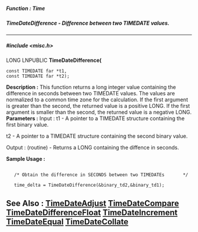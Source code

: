 ##### Function : Time
##### TimeDateDifference - Difference between two TIMEDATE values.
---
##### #include <misc.h>
LONG LNPUBLIC **TimeDateDifference(**

	const TIMEDATE far *t1,
	const TIMEDATE far *t2);
**Description :**
This function returns a long integer value containing the difference in seconds 
between two TIMEDATE values.  The values are normalized to a common time zone 
for the calculation.  If the first argument is greater than the second, the 
returned value is a positive LONG.  If the first argument is smaller than the 
second, the returned value is a negative LONG.
**Parameters :**
Input :
t1  -  A pointer to a TIMEDATE structure containing the first binary value.

t2  -  A pointer to a TIMEDATE structure containing the second binary value.

Output :
(routine)  -  Returns a LONG containing the diffence in seconds.


**Sample Usage :**
```

   /* Obtain the difference in SECONDS between two TIMEDATEs       */

   time_delta = TimeDateDifference(&binary_td2,&binary_td1);   

```
**See Also :**
[TimeDateAdjust](D:/md_files/TimeDateAdjust.md)
[TimeDateCompare](D:/md_files/TimeDateCompare.md)
[TimeDateDifferenceFloat](D:/md_files/TimeDateDifferenceFloat.md)
[TimeDateIncrement](D:/md_files/TimeDateIncrement.md)
[TimeDateEqual](D:/md_files/TimeDateEqual.md)
[TimeDateCollate](D:/md_files/TimeDateCollate.md)
---
